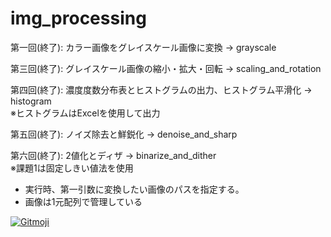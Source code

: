 # img_processing

第一回(終了): カラー画像をグレイスケール画像に変換 → grayscale

第三回(終了): グレイスケール画像の縮小・拡大・回転 → scaling_and_rotation

第四回(終了): 濃度度数分布表とヒストグラムの出力、ヒストグラム平滑化 → histogram  
※ヒストグラムはExcelを使用して出力

第五回(終了): ノイズ除去と鮮鋭化 → denoise_and_sharp

第六回(終了): 2値化とディザ → binarize_and_dither  
※課題1は固定しきい値法を使用

- 実行時、第一引数に変換したい画像のパスを指定する。
- 画像は1元配列で管理している

<a href="https://gitmoji.carloscuesta.me">
  <img src="https://img.shields.io/badge/gitmoji-%20😜%20😍-FFDD67.svg?style=flat-square" alt="Gitmoji">
</a>
